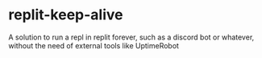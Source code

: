 # replit-keep-alive
A solution to run a repl in replit forever, such as  a discord bot or whatever, without the need of external tools like UptimeRobot
